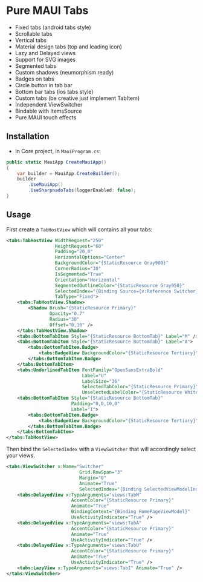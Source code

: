 ﻿# Pure MAUI Tabs
* Fixed tabs (android tabs style)
* Scrollable tabs
* Vertical tabs
* Material design tabs (top and leading icon)
* Lazy and Delayed views
* Support for SVG images
* Segmented tabs
* Custom shadows (neumorphism ready)
* Badges on tabs
* Circle button in tab bar
* Bottom bar tabs (ios tabs style)
* Custom tabs (be creative just implement TabItem)
* Independent ViewSwitcher
* Bindable with ItemsSource
* Pure MAUI touch effects

## Installation

* In Core project, in `MauiProgram.cs`:

```csharp
public static MauiApp CreateMauiApp()
{
    var builder = MauiApp.CreateBuilder();
    builder
        .UseMauiApp()
        .UseSharpnadoTabs(loggerEnabled: false);
}
```

## Usage

First create a `TabHostView` which will contains all your tabs:

```xml
<tabs:TabHostView WidthRequest="250"
                  HeightRequest="60"
                  Padding="20,0"
                  HorizontalOptions="Center"
                  BackgroundColor="{StaticResource Gray900}"
                  CornerRadius="30"
                  IsSegmented="True"
                  Orientation="Horizontal"
                  SegmentedOutlineColor="{StaticResource Gray950}"
                  SelectedIndex="{Binding Source={x:Reference Switcher}, Path=SelectedIndex, Mode=TwoWay}"
                  TabType="Fixed">
    <tabs:TabHostView.Shadow>
        <Shadow Brush="{StaticResource Primary}"
                Opacity="0.7"
                Radius="30"
                Offset="0,10" />
    </tabs:TabHostView.Shadow>
    <tabs:BottomTabItem Style="{StaticResource BottomTab}" Label="M" />
    <tabs:BottomTabItem Style="{StaticResource BottomTab}" Label="A">
        <tabs:BottomTabItem.Badge>
            <tabs:BadgeView BackgroundColor="{StaticResource Tertiary}" Text="new" />
        </tabs:BottomTabItem.Badge>
    </tabs:BottomTabItem>
    <tabs:UnderlinedTabItem FontFamily="OpenSansExtraBold"
                            Label="U"
                            LabelSize="36"
                            SelectedTabColor="{StaticResource Primary}"
                            UnselectedLabelColor="{StaticResource White}" />
    <tabs:BottomTabItem Style="{StaticResource BottomTab}"
                        Padding="0,0,10,0"
                        Label="I">
        <tabs:BottomTabItem.Badge>
            <tabs:BadgeView BackgroundColor="{StaticResource Tertiary}" Text="2" />
        </tabs:BottomTabItem.Badge>
    </tabs:BottomTabItem>
</tabs:TabHostView>
```


Then bind the `SelectedIndex` with a `ViewSwitcher` that will accordingly select your views.

```xml
<tabs:ViewSwitcher x:Name="Switcher"
                           Grid.RowSpan="3"
                           Margin="0"
                           Animate="True"
                           SelectedIndex="{Binding SelectedViewModelIndex, Mode=TwoWay}">
    <tabs:DelayedView x:TypeArguments="views:TabM"
                        AccentColor="{StaticResource Primary}"
                        Animate="True"
                        BindingContext="{Binding HomePageViewModel}"
                        UseActivityIndicator="True" />
    <tabs:DelayedView x:TypeArguments="views:TabA"
                        AccentColor="{StaticResource Primary}"
                        Animate="True"
                        UseActivityIndicator="True" />
    <tabs:DelayedView x:TypeArguments="views:TabU"
                        AccentColor="{StaticResource Primary}"
                        Animate="True"
                        UseActivityIndicator="True" />
    <tabs:LazyView x:TypeArguments="views:TabI" Animate="True" />
</tabs:ViewSwitcher>
```